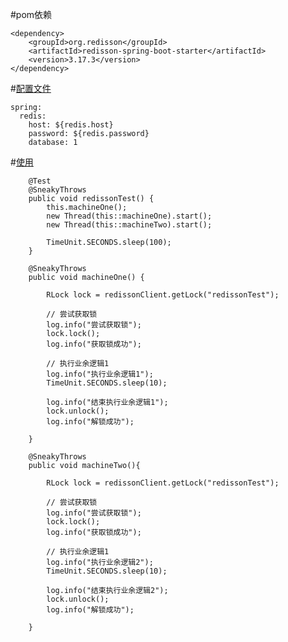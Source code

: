 #pom依赖
```
<dependency>
    <groupId>org.redisson</groupId>
    <artifactId>redisson-spring-boot-starter</artifactId>
    <version>3.17.3</version>
</dependency>
```

#[配置文件](https://github.com/761605368/code_notes/blob/master/src/main/resources/application-redisson.yaml)
```
spring:
  redis:
    host: ${redis.host}
    password: ${redis.password}
    database: 1
```
#[使用](https://github.com/761605368/code_notes/blob/master/src/test/java/com/baidu/code_notes/redis/RedissonTest.java)
```
    @Test
    @SneakyThrows
    public void redissonTest() {
        this.machineOne();
        new Thread(this::machineOne).start();
        new Thread(this::machineTwo).start();

        TimeUnit.SECONDS.sleep(100);
    }

    @SneakyThrows
    public void machineOne() {

        RLock lock = redissonClient.getLock("redissonTest");

        // 尝试获取锁
        log.info("尝试获取锁");
        lock.lock();
        log.info("获取锁成功");

        // 执行业余逻辑1
        log.info("执行业余逻辑1");
        TimeUnit.SECONDS.sleep(10);

        log.info("结束执行业余逻辑1");
        lock.unlock();
        log.info("解锁成功");

    }

    @SneakyThrows
    public void machineTwo(){

        RLock lock = redissonClient.getLock("redissonTest");

        // 尝试获取锁
        log.info("尝试获取锁");
        lock.lock();
        log.info("获取锁成功");

        // 执行业余逻辑1
        log.info("执行业余逻辑2");
        TimeUnit.SECONDS.sleep(10);

        log.info("结束执行业余逻辑2");
        lock.unlock();
        log.info("解锁成功");

    }
```
